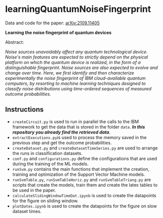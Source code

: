 # learningQuantumNoiseFingerprint
Data and code for the paper: [arXiv:2109.11405](https://arxiv.org/abs/2109.11405)

**Learning the noise fingerprint of quantum devices**

Abstract:

*Noise  sources  unavoidably  affect  any  quantum  technological  device. Noise's  main  features  are  expected  to  strictly  depend  on  the  physical platform on which the quantum device is realized, in the form of a distinguishable  fingerprint.  Noise  sources  are  also  expected  to  evolve  and change over time. Here, we first identify and then characterize experimentally the noise fingerprint of IBM cloud-available quantum computers, by resorting to machine learning techniques designed to classify noise distributions using time-ordered sequences of measured outcome probabilities.*

## Instructions
* `createCircuit.py` is used to run in parallel the calls to the IBM framework to get the data that is stored in the folder `data`. ***In this repository you already find the retrieved data***.
* `extractExecutions.py`is used to process the memory saved in the previous step and get the outcome probabilities. 
* `createDataset.py` and `createDatasetTimeSeries.py` are used to arrange the runs in classification datasets.
* `conf.py` and `configurations.py` define the configurations that are used during the training of the ML models.
* `runSvm.py` contains the main functions that implement the creation, training and optimization of the Support Vector Machine models.
* `runSvmTable.py`, `runSvmTableHoriz.py` and `runSvmTableTriang.py` are scripts that create the models, train them and create the latex tables to be used in the paper.
* `calculateSlidingWindowTimeDat.ipynb` is used to create the datapoints for the figure on sliding window.
* `plotDates.ipynb` is used to create the datapoints for the figure on slow dataset times.